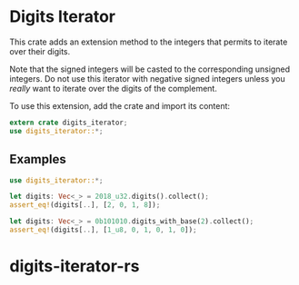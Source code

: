 # Digits Iterator

This crate adds an extension method to the integers that permits
to iterate over their digits.

Note that the signed integers will be casted to the corresponding unsigned
integers. Do not use this iterator with negative signed integers unless you
*really* want to iterate over the digits of the complement.

To use this extension, add the crate and import its content:

```rust
extern crate digits_iterator;
use digits_iterator::*;
```

## Examples

```rust
use digits_iterator::*;

let digits: Vec<_> = 2018_u32.digits().collect();
assert_eq!(digits[..], [2, 0, 1, 8]);

let digits: Vec<_> = 0b101010.digits_with_base(2).collect();
assert_eq!(digits[..], [1_u8, 0, 1, 0, 1, 0]);
```
# digits-iterator-rs
